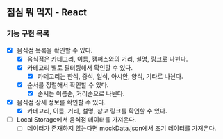 ## 점심 뭐 먹지 - React

### 기능 구현 목록

- [x] 음식점 목록을 확인할 수 있다.
  - [x] 음식점은 카테고리, 이름, 캠퍼스와의 거리, 설명, 링크로 나뉜다.
  - [x] 카테고리 별로 필터링해서 확인할 수 있다.
    - [x] 카테고리는 한식, 중식, 일식, 아시안, 양식, 기타로 나뉜다.
  - [x] 순서를 정렬해서 확인할 수 있다.
    - [x] 순서는 이름순, 거리순으로 나뉜다.
- [x] 음식점 상세 정보를 확인할 수 있다.
  - [x] 카테고리, 이름, 거리, 설명, 참고 링크를 확인할 수 있다.
- [ ] Local Storage에서 음식점 데이터를 가져온다.
  - [ ] 데이터가 존재하지 않는다면 mockData.json에서 초기 데이터를 가져온다.
